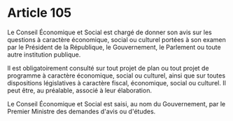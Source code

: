 # Article 105

Le Conseil Économique et Social est chargé de donner son avis sur les questions à caractère économique, social ou culturel portées à son examen par le Président de la République, le Gouvernement, le Parlement ou toute autre institution publique.

Il est obligatoirement consulté sur tout projet de plan ou tout projet de programme à caractère économique, social ou culturel, ainsi que sur toutes dispositions législatives à caractère fiscal, économique, social ou culturel. Il peut être, au préalable, associé à leur élaboration.

Le Conseil Économique et Social est saisi, au nom du Gouvernement, par le Premier Ministre des demandes d'avis ou d'études.